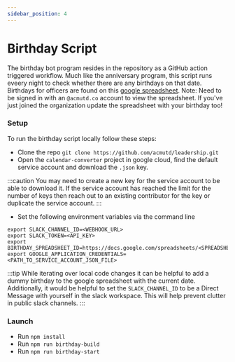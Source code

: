 ```yaml
---
sidebar_position: 4
---
```


# Birthday Script

The birthday bot program resides in the repository as a GitHub action triggered workflow. Much like the anniversary program, this script runs eveery night to check whether there are any birthdays on that date. Birthdays for officers are found on this [google spreadsheet](https://docs.google.com/spreadsheets/d/1hGO85H85VOhVnI-seXKsDKIXVKZ8Kq1EK59hF382u6k/edit#gid=0). Note: Need to be signed in with an `@acmutd.co` account to view the spreadsheet. If you've just joined the organization update the spreadsheet with your birthday too! 

### Setup

To run the birthday script locally follow these steps:

 - Clone the repo `git clone https://github.com/acmutd/leadership.git`
 - Open the `calendar-converter` project in google cloud, find the default service account and download the `.json` key.

:::caution
You may need to create a new key for the service account to be able to download it. If the service account has reached the limit for the number of keys then reach out to an existing contributor for the key or duplicate the service account.
:::

 - Set the following environment variables via the command line

```
export SLACK_CHANNEL_ID=<WEBHOOK_URL>
export SLACK_TOKEN=<API_KEY>
export BIRTHDAY_SPREADSHEET_ID=https://docs.google.com/spreadsheets/<SPREADSHEET_ID>/edit
export GOOGLE_APPLICATION_CREDENTIALS=<PATH_TO_SERVICE_ACCOUNT_JSON_FILE>
```

:::tip
While iterating over local code changes it can be helpful to add a dummy birthday to the google spreadsheet with the current date. Additionally, it would be helpful to set the `SLACK_CHANNEL_ID` to be a Direct Message with yourself in the slack workspace. This will help prevent clutter in public slack channels.
:::

### Launch

 - Run `npm install`
 - Run `npm run birthday-build`
 - Run `npm run birthday-start`